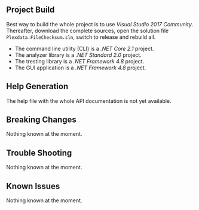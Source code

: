 ## Project Build

Best way to build the whole project is to use _Visual Studio 2017 Community_. Thereafter, download the 
complete sources, open the solution file `Plexdata.FileChecksum.sln`, switch to release and rebuild all.

- The command line utility (CLI) is a _.NET Core 2.1_ project.
- The analyzer library is a _.NET Standard 2.0_ project.
- The tresting library is a _.NET Framework 4.8_ project.
- The GUI application is a _.NET Framework 4.8_ project.

## Help Generation

The help file with the whole API documentation is not yet available.

## Breaking Changes

Nothing known at the moment.

## Trouble Shooting

Nothing known at the moment.

## Known Issues

Nothing known at the moment.
